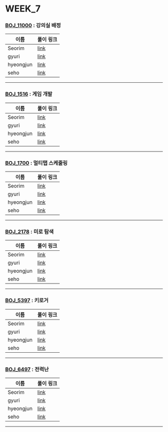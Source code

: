 # WEEK_7

### [BOJ_11000](https://boj.kr/11000) : 강의실 배정

|이름|풀이 링크|
|--|--|
|Seorim| [link](BOJ_11000/Seorim.java)
|gyuri| [link](BOJ_11000/gyuri.py)
|hyeongjun| [link](BOJ_11000/hyeongjun.cpp)
|seho| [link](BOJ_11000/seho.java)
---


### [BOJ_1516](https://boj.kr/1516) : 게임 개발

|이름|풀이 링크|
|--|--|
|Seorim| [link](BOJ_1516/Seorim.java)
|gyuri| [link](BOJ_1516/gyuri.py)
|hyeongjun| [link](BOJ_1516/hyeongjun.cpp)
|seho| [link](BOJ_1516/seho.java)
---


### [BOJ_1700](https://boj.kr/1700) : 멀티탭 스케줄링

|이름|풀이 링크|
|--|--|
|Seorim| [link](BOJ_1700/Seorim.java)
|gyuri| [link](BOJ_1700/gyuri.py)
|hyeongjun| [link](BOJ_1700/hyeongjun.cpp)
|seho| [link](BOJ_1700/seho.java)
---


### [BOJ_2178](https://boj.kr/2178) : 미로 탐색

|이름|풀이 링크|
|--|--|
|Seorim| [link](BOJ_2178/Seorim.java)
|gyuri| [link](BOJ_2178/gyuri.py)
|hyeongjun| [link](BOJ_2178/hyeongjun.cpp)
|seho| [link](BOJ_2178/seho.java)
---


### [BOJ_5397](https://boj.kr/5397) : 키로거

|이름|풀이 링크|
|--|--|
|Seorim| [link](BOJ_5397/Seorim.java)
|gyuri| [link](BOJ_5397/gyuri.py)
|hyeongjun| [link](BOJ_5397/hyeongjun.cpp)
|seho| [link](BOJ_5397/seho.java)
---


### [BOJ_6497](https://boj.kr/6497) : 전력난

|이름|풀이 링크|
|--|--|
|Seorim| [link](BOJ_6497/Seorim.java)
|gyuri| [link](BOJ_6497/gyuri.py)
|hyeongjun| [link](BOJ_6497/hyeongjun.cpp)
|seho| [link](BOJ_6497/seho.java)
---
